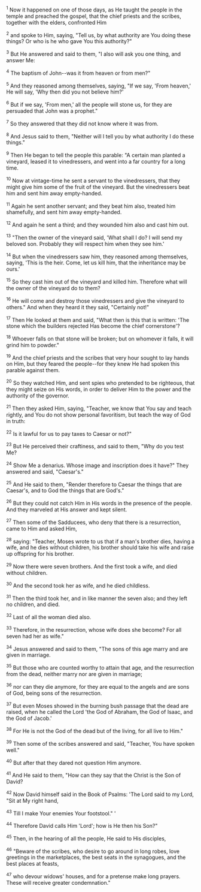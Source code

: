 <sup>1</sup> 
Now it happened on one of those days, as He taught the people in the temple and preached the gospel, that the chief priests and the scribes, together with the elders, confronted Him 

<sup>2</sup> 
and spoke to Him, saying, "Tell us, by what authority are You doing these things? Or who is he who gave You this authority?" 

<sup>3</sup> 
But He answered and said to them, "I also will ask you one thing, and answer Me: 

<sup>4</sup> 
The baptism of John--was it from heaven or from men?" 

<sup>5</sup> 
And they reasoned among themselves, saying, "If we say, 'From heaven,' He will say, 'Why then did you not believe him?' 

<sup>6</sup> 
But if we say, 'From men,' all the people will stone us, for they are persuaded that John was a prophet." 

<sup>7</sup> 
So they answered that they did not know where it was from. 

<sup>8</sup> 
And Jesus said to them, "Neither will I tell you by what authority I do these things." 

<sup>9</sup> 
Then He began to tell the people this parable: "A certain man planted a vineyard, leased it to vinedressers, and went into a far country for a long time. 

<sup>10</sup> 
Now at vintage-time he sent a servant to the vinedressers, that they might give him some of the fruit of the vineyard. But the vinedressers beat him and sent him away empty-handed. 

<sup>11</sup> 
Again he sent another servant; and they beat him also, treated him shamefully, and sent him away empty-handed. 

<sup>12</sup> 
And again he sent a third; and they wounded him also and cast him out. 

<sup>13</sup> 
"Then the owner of the vineyard said, 'What shall I do? I will send my beloved son. Probably they will respect him when they see him.' 

<sup>14</sup> 
But when the vinedressers saw him, they reasoned among themselves, saying, 'This is the heir. Come, let us kill him, that the inheritance may be ours.' 

<sup>15</sup> 
So they cast him out of the vineyard and killed him. Therefore what will the owner of the vineyard do to them? 

<sup>16</sup> 
He will come and destroy those vinedressers and give the vineyard to others." And when they heard it they said, "Certainly not!" 

<sup>17</sup> 
Then He looked at them and said, "What then is this that is written: 'The stone which the builders rejected Has become the chief cornerstone'? 

<sup>18</sup> 
Whoever falls on that stone will be broken; but on whomever it falls, it will grind him to powder." 

<sup>19</sup> 
And the chief priests and the scribes that very hour sought to lay hands on Him, but they feared the people--for they knew He had spoken this parable against them.

<sup>20</sup> 
So they watched Him, and sent spies who pretended to be righteous, that they might seize on His words, in order to deliver Him to the power and the authority of the governor. 

<sup>21</sup> 
Then they asked Him, saying, "Teacher, we know that You say and teach rightly, and You do not show personal favoritism, but teach the way of God in truth: 

<sup>22</sup> 
Is it lawful for us to pay taxes to Caesar or not?" 

<sup>23</sup> 
But He perceived their craftiness, and said to them, "Why do you test Me? 

<sup>24</sup> 
Show Me a denarius. Whose image and inscription does it have?" They answered and said, "Caesar's." 

<sup>25</sup> 
And He said to them, "Render therefore to Caesar the things that are Caesar's, and to God the things that are God's." 

<sup>26</sup> 
But they could not catch Him in His words in the presence of the people. And they marveled at His answer and kept silent.

<sup>27</sup> 
Then some of the Sadducees, who deny that there is a resurrection, came to Him and asked Him, 

<sup>28</sup> 
saying: "Teacher, Moses wrote to us that if a man's brother dies, having a wife, and he dies without children, his brother should take his wife and raise up offspring for his brother. 

<sup>29</sup> 
Now there were seven brothers. And the first took a wife, and died without children. 

<sup>30</sup> 
And the second took her as wife, and he died childless. 

<sup>31</sup> 
Then the third took her, and in like manner the seven also; and they left no children, and died. 

<sup>32</sup> 
Last of all the woman died also. 

<sup>33</sup> 
Therefore, in the resurrection, whose wife does she become? For all seven had her as wife." 

<sup>34</sup> 
Jesus answered and said to them, "The sons of this age marry and are given in marriage. 

<sup>35</sup> 
But those who are counted worthy to attain that age, and the resurrection from the dead, neither marry nor are given in marriage; 

<sup>36</sup> 
nor can they die anymore, for they are equal to the angels and are sons of God, being sons of the resurrection. 

<sup>37</sup> 
But even Moses showed in the burning bush passage that the dead are raised, when he called the Lord 'the God of Abraham, the God of Isaac, and the God of Jacob.' 

<sup>38</sup> 
For He is not the God of the dead but of the living, for all live to Him." 

<sup>39</sup> 
Then some of the scribes answered and said, "Teacher, You have spoken well." 

<sup>40</sup> 
But after that they dared not question Him anymore.

<sup>41</sup> 
And He said to them, "How can they say that the Christ is the Son of David? 

<sup>42</sup> 
Now David himself said in the Book of Psalms: 'The Lord said to my Lord, "Sit at My right hand, 

<sup>43</sup> 
Till I make Your enemies Your footstool." ' 

<sup>44</sup> 
Therefore David calls Him 'Lord'; how is He then his Son?" 

<sup>45</sup> 
Then, in the hearing of all the people, He said to His disciples, 

<sup>46</sup> 
"Beware of the scribes, who desire to go around in long robes, love greetings in the marketplaces, the best seats in the synagogues, and the best places at feasts, 

<sup>47</sup> 
who devour widows' houses, and for a pretense make long prayers. These will receive greater condemnation."